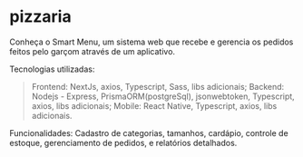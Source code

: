 # pizzaria

Conheça o Smart Menu, um sistema web que recebe e gerencia os pedidos feitos pelo garçom através de um aplicativo.

Tecnologias utilizadas:
> Frontend: NextJs, axios, Typescript, Sass, libs adicionais;
> Backend: Nodejs - Express, PrismaORM(postgreSql), jsonwebtoken, Typescript, axios, libs adicionais;
> Mobile: React Native, Typescript, axios, libs adicionais.

Funcionalidades:
Cadastro de categorias, tamanhos, cardápio, controle de estoque, gerenciamento de pedidos, e relatórios detalhados.

